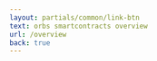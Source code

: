 ```yaml
---
layout: partials/common/link-btn
text: orbs smartcontracts overview
url: /overview
back: true
---
```

